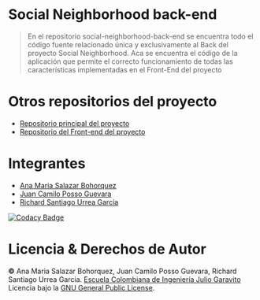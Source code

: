# Social Neighborhood back-end
> En el repositorio social-neighborhood-back-end se encuentra todo el código fuente relacionado única y exclusivamente al Back del proyecto Social Neighborhood. Aca se encuentra el código de la aplicación que permite el correcto funcionamiento de todas las características implementadas en el Front-End del proyecto

# Otros repositorios del proyecto
  * [Repositorio principal del proyecto](https://github.com/social-neighborhood/social-neighborhood.git) 
  * [Repositorio del Front-end del proyecto](https://github.com/social-neighborhood/social-neighborhood-front-end.git)

# Integrantes
  * [Ana Maria Salazar Bohorquez](https://github.com/anamariasalazar)
  * [Juan Camilo Posso Guevara](https://github.com/JCPosso)
  * [Richard Santiago Urrea Garcia](https://github.com/RichardUG)


[![Codacy Badge](https://app.codacy.com/project/badge/Grade/f7836194a1304ee2ba541c4117743d85)](https://www.codacy.com?utm_source=github.com&amp;utm_medium=referral&amp;utm_content=social-neighborhood/social-neighborhood-back-end&amp;utm_campaign=Badge_Grade)


# Licencia & Derechos de Autor

**©** Ana Maria Salazar Bohorquez, Juan Camilo Posso Guevara, Richard Santiago Urrea Garcia. [Escuela Colombiana de Ingeniería Julio Garavito](https://www.escuelaing.edu.co/es/)  
Licencia bajo la [GNU General Public License](/LICENSE).

